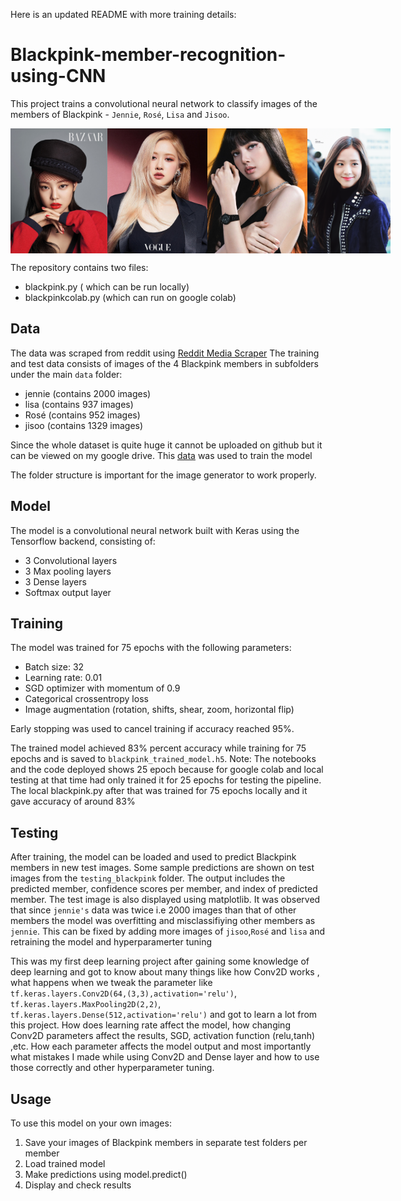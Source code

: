  Here is an updated README with more training details:

# Blackpink-member-recognition-using-CNN

This project trains a convolutional neural network to classify images of the members of Blackpink - `Jennie`, `Rosé`, `Lisa` and `Jisoo`.

<div style="display:flex; justify-content:space-between;">
    <img src="https://github.com/Aniket-Tathe/Blackpink-member-recognition-using-CNN/blob/main/testing_blackpink/bffea528c314dea560e96983f2446ce7.jpg" width="200" height="200">
    <img src="https://github.com/Aniket-Tathe/Blackpink-member-recognition-using-CNN/blob/main/testing_blackpink/E_hdX57XEAY5sOc.jpg" width="200" height="200">
    <img src="https://github.com/Aniket-Tathe/Blackpink-member-recognition-using-CNN/blob/main/testing_blackpink/Lalisa_170.jpg" width="200" height="200">
    <img src="https://github.com/Aniket-Tathe/Blackpink-member-recognition-using-CNN/blob/main/testing_blackpink/jisoo_0.jpg" width="200" height="200">
</div>



The repository contains two files:
- blackpink.py ( which can be run locally)
- blackpinkcolab.py (which can run on google colab)

## Data

The data was scraped from reddit using [Reddit Media Scraper](https://github.com/anand-kamble/Reddit-Media-Scraper)
The training and test data consists of images of the 4 Blackpink members in subfolders under the main `data` folder:

- jennie (contains 2000 images)
- lisa (contains 937 images)
- Rosé (contains 952 images)
- jisoo (contains 1329 images)

Since the whole dataset is quite huge it cannot be uploaded on github but it can be viewed on my google drive.
This [data](https://drive.google.com/drive/folders/1dR09nc9nZX4G0WPRP5B9EndtirI2WnFg?usp=sharing) was used to train the model

The folder structure is important for the image generator to work properly.

## Model 

The model is a convolutional neural network built with Keras using the Tensorflow backend, consisting of:

- 3 Convolutional layers
- 3 Max pooling layers
- 3 Dense layers 
- Softmax output layer

## Training

The model was trained for 75 epochs with the following parameters:

- Batch size: 32
- Learning rate: 0.01 
- SGD optimizer with momentum of 0.9
- Categorical crossentropy loss
- Image augmentation (rotation, shifts, shear, zoom, horizontal flip)

Early stopping was used to cancel training if accuracy reached 95%.

The trained model achieved 83% percent accuracy while training for 75 epochs and is saved to `blackpink_trained_model.h5`.
Note: The notebooks and the code deployed shows 25 epoch because for google colab and local testing at that time had only trained it for 25 epochs for testing the pipeline.
The local blackpink.py after that was trained for 75 epochs locally and it gave accuracy of around 83%

## Testing

After training, the model can be loaded and used to predict Blackpink members in new test images. Some sample predictions are shown on test images from the `testing_blackpink` folder.
The output includes the predicted member, confidence scores per member, and index of predicted member. The test image is also displayed using matplotlib.
It was observed that since `jennie's` data was twice i.e 2000 images than that of other members the model was overfitting and misclassifiying other members as `jennie`. This can be fixed
by adding more images of `jisoo`,`Rosé` and `lisa` and retraining the model and hyperparamerter tuning

This was my first deep learning project after gaining some knowledge of deep learning and got to know about many things like how Conv2D works , 
what happens when we tweak the parameter like  `tf.keras.layers.Conv2D(64,(3,3),activation='relu')`,
`tf.keras.layers.MaxPooling2D(2,2)`, `tf.keras.layers.Dense(512,activation='relu')` and got to learn a lot from this project. 
How does learning rate affect the model, how changing Conv2D parameters affect the results, SGD, activation function (relu,tanh) ,etc. How each parameter affects
the model output and most importantly what mistakes I made while using Conv2D and Dense layer and how to use those correctly and other hyperparameter tuning.

## Usage

To use this model on your own images:

1. Save your images of Blackpink members in separate test folders per member 
2. Load trained model
3. Make predictions using model.predict()  
4. Display and check results
   
